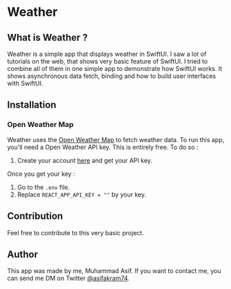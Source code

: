 #  Weather


## What is Weather ?

Weather is a simple app that displays weather in SwiftUI. I saw a lot of tutorials on the web, that shows very basic feature of SwiftUI. I tried to combine all of them in one simple app to demonstrate how SwiftUI works. It shows asynchronous data fetch, binding and how to build user interfaces with SwiftUI.

## Installation

### Open Weather Map

Weather uses the [Open Weather Map](https://api.openweathermap.org) to fetch weather data. To run this app, you'll need a Open Weather API key. This is entirely free. To do so :
1. Create your account [here](https://openweathermap.org/api) and get your API key.

Once you get your key :
1. Go to the `.env` file.
2. Replace `REACT_APP_API_KEY = ""` by your key.

 
## Contribution

Feel free to contribute to this very basic project.  

## Author

This app was made by me, Muhammad Asif. If you want to contact me, you can send me DM on Twitter [@asifakram74](https://twitter.com/asifakram74).  
